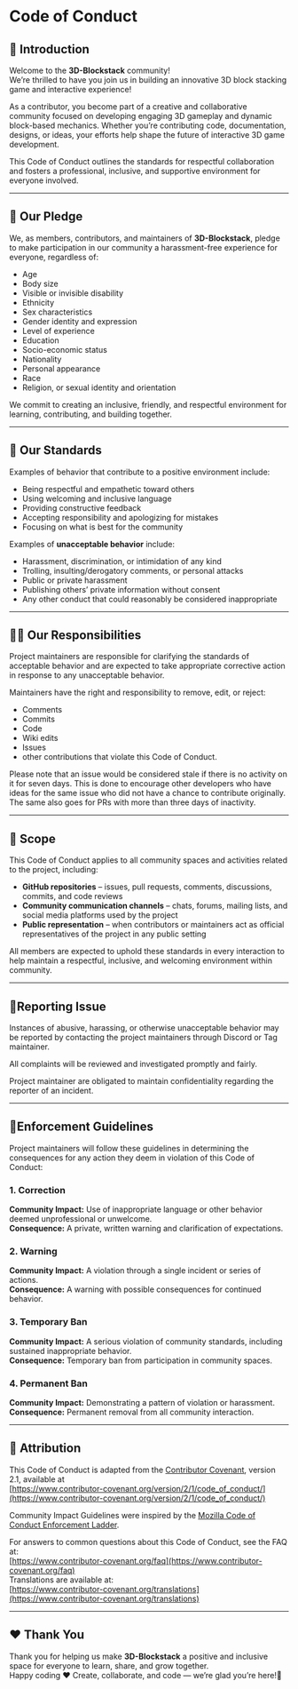 # Code of Conduct

## 🚀 Introduction

Welcome to the **3D-Blockstack** community!<br>
We’re thrilled to have you join us in building an innovative 3D block stacking game and interactive experience! 

As a contributor, you become part of a creative and collaborative community focused on developing engaging 3D gameplay and dynamic block-based mechanics. Whether you’re contributing code, documentation, designs, or ideas, your efforts help shape the future of interactive 3D game development.

This Code of Conduct outlines the standards for respectful collaboration and fosters a professional, inclusive, and supportive environment for everyone involved.

---

## 🌟 Our Pledge
We, as members, contributors, and maintainers of **3D-Blockstack**, pledge to make participation in our community a harassment-free experience for everyone, regardless of:
- Age
- Body size
- Visible or invisible disability
- Ethnicity
- Sex characteristics
- Gender identity and expression
- Level of experience
- Education
- Socio-economic status
- Nationality
- Personal appearance
- Race
- Religion, or sexual identity and orientation

We commit to creating an inclusive, friendly, and respectful environment for learning, contributing, and building together.

---

## 🤝 Our Standards

Examples of behavior that contribute to a positive environment include:
- Being respectful and empathetic toward others
- Using welcoming and inclusive language
- Providing constructive feedback
- Accepting responsibility and apologizing for mistakes
- Focusing on what is best for the community

Examples of **unacceptable behavior** include:
- Harassment, discrimination, or intimidation of any kind
- Trolling, insulting/derogatory comments, or personal attacks
- Public or private harassment
- Publishing others’ private information without consent
- Any other conduct that could reasonably be considered inappropriate

---

## 🧑‍💻 Our Responsibilities

Project maintainers are responsible for clarifying the standards of acceptable behavior and are expected to take appropriate corrective action in response to any unacceptable behavior.

Maintainers have the right and responsibility to remove, edit, or reject:
- Comments
- Commits
- Code
- Wiki edits
- Issues
- other contributions that violate this Code of Conduct.

Please note that an issue would be considered stale if there is no activity on it for seven days. This is done to encourage other developers who have ideas for the same issue who did not have a chance to contribute originally. The same also goes for PRs with more than three days of inactivity.

---

## 🧭 Scope

This Code of Conduct applies to all community spaces and activities related to the project, including:

- **GitHub repositories** – issues, pull requests, comments, discussions, commits, and code reviews
- **Community communication channels** – chats, forums, mailing lists, and social media platforms used by the project
- **Public representation** – when contributors or maintainers act as official representatives of the project in any public setting

All members are expected to uphold these standards in every interaction to help maintain a respectful, inclusive, and welcoming environment within  community.

---

## 🚨Reporting Issue

Instances of abusive, harassing, or otherwise unacceptable behavior may be reported by contacting the project maintainers through Discord or Tag maintainer.

All complaints will be reviewed and investigated promptly and fairly.

Project maintainer are obligated to maintain confidentiality regarding the reporter of an incident.

---

## 🧩Enforcement Guidelines

Project maintainers will follow these guidelines in determining the consequences for any action they deem in violation of this Code of Conduct:

### 1. Correction
**Community Impact:** Use of inappropriate language or other behavior deemed unprofessional or unwelcome.  
**Consequence:** A private, written warning and clarification of expectations.

### 2. Warning
**Community Impact:** A violation through a single incident or series of actions.  
**Consequence:** A warning with possible consequences for continued behavior.

### 3. Temporary Ban
**Community Impact:** A serious violation of community standards, including sustained inappropriate behavior.  
**Consequence:** Temporary ban from participation in community spaces.

### 4. Permanent Ban
**Community Impact:** Demonstrating a pattern of violation or harassment.  
**Consequence:** Permanent removal from all community interaction.

---

## 📘 Attribution
This Code of Conduct is adapted from the [Contributor Covenant][homepage], version 2.1, available at  
[https://www.contributor-covenant.org/version/2/1/code_of_conduct/](https://www.contributor-covenant.org/version/2/1/code_of_conduct/)

Community Impact Guidelines were inspired by the [Mozilla Code of Conduct Enforcement Ladder](https://github.com/mozilla/diversity).

[homepage]: https://www.contributor-covenant.org  

For answers to common questions about this Code of Conduct, see the FAQ at:  
[https://www.contributor-covenant.org/faq](https://www.contributor-covenant.org/faq)  
Translations are available at:  
[https://www.contributor-covenant.org/translations](https://www.contributor-covenant.org/translations)

---

## ❤️ Thank You
Thank you for helping us make **3D-Blockstack** a positive and inclusive space for everyone to learn, share, and grow together.<br>
Happy coding ❤️
Create, collaborate, and code — we’re glad you’re here!🚀
